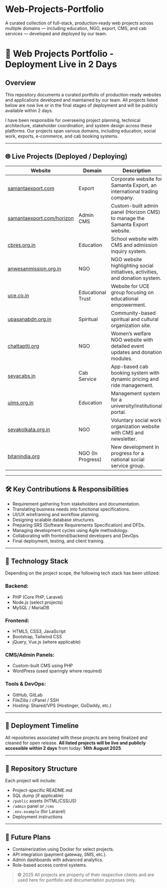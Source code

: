 # Web-Projects-Portfolio
A curated collection of full-stack, production-ready web projects across multiple domains — including education, NGO, export, CMS, and cab services — developed and deployed by our team.


# 🔧 Web Projects Portfolio - Deployment Live in 2 Days

## Overview

This repository documents a curated portfolio of production-ready websites and applications developed and maintained by our team. All projects listed below are now live or in the final stages of deployment and will be publicly available within 2 days.

I have been responsible for overseeing project planning, technical architecture, stakeholder coordination, and system design across these platforms. Our projects span various domains, including education, social work, exports, e-commerce, and cab booking systems.

---

## 🌐 Live Projects (Deployed / Deploying)

| Website | Domain | Description |
|--------|--------|-------------|
| [samantaexport.com](https://samantaexport.com/) | Export | Corporate website for Samanta Export, an international trading company. |
| [samantaexport.com/horizon](https://samantaexport.com/horizon) | Admin CMS | Custom-built admin panel (Horizon CMS) to manage the Samanta Export website. |
| [cbres.org.in](http://cbres.org.in) | Education | School website with CMS and admission inquiry system. |
| [anwesanmission.org.in](https://anwesanmission.org.in/) | NGO | NGO website highlighting social initiatives, activities, and donation system. |
| [uce.co.in](https://uce.co.in/) | Educational Trust | Website for UCE group focusing on educational empowerment. |
| [upasanabdn.org.in](https://www.upasanabdn.org.in/) | Spiritual | Community-based spiritual and cultural organization site. |
| [chattaptti.org](https://chattaptti.org/) | NGO | Women’s welfare NGO website with detailed event updates and donation modules. |
| [sevacabs.in](http://sevacabs.in/) | Cab Service | App-based cab booking system with dynamic pricing and ride management. |
| [uims.org.in](https://uims.org.in/) | Education | Management system for a university/institutional portal. |
| [sevakolkata.org.in](https://sevakolkata.org.in/) | NGO | Voluntary social work organization website with CMS and newsletter. |
| [bitanindia.org](https://bitanindia.org/) | NGO (In Progress) | New development in progress for a national social service group. |

---

## 🛠️ Key Contributions & Responsibilities

- Requirement gathering from stakeholders and documentation.
- Translating business needs into functional specifications.
- UI/UX wireframing and workflow planning.
- Designing scalable database structures.
- Preparing SRS (Software Requirements Specification) and DFDs.
- Managing development cycles using Agile methodology.
- Collaborating with frontend/backend developers and DevOps.
- Final deployment, testing, and client training.

---

## 🧩 Technology Stack

Depending on the project scope, the following tech stack has been utilized:

### Backend:
- PHP (Core PHP, Laravel)
- Node.js (select projects)
- MySQL / MariaDB

### Frontend:
- HTML5, CSS3, JavaScript
- Bootstrap, Tailwind CSS
- jQuery, Vue.js (where applicable)

### CMS/Admin Panels:
- Custom-built CMS using PHP
- WordPress (used sparingly where required)

### Tools & DevOps:
- GitHub, GitLab
- FileZilla / cPanel / SSH
- Hosting: Shared/VPS (Hostinger, GoDaddy, etc.)

---

## 📆 Deployment Timeline

All repositories associated with these projects are being finalized and cleaned for open release. **All listed projects will be live and publicly accessible within 2 days** from today: **14th August 2025**.

---

## 📁 Repository Structure

Each project will include:
- Project-specific README.md
- SQL dump (if applicable)
- `/public` assets (HTML/CSS/JS)
- `/admin` panel or `/cms`
- `.env.example` (for Laravel)
- Deployment instructions

---

## 📝 Future Plans

- Containerization using Docker for select projects.
- API integration (payment gateway, SMS, etc.).
- Admin dashboards with advanced analytics.
- Role-based access control systems.

> © 2025 All projects are property of their respective clients and are used here for portfolio and documentation purposes only.

